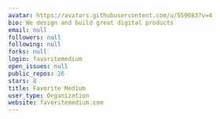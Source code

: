 ```yaml
---
avatar: https://avatars.githubusercontent.com/u/559083?v=4
bio: We design and build great digital products
email: null
followers: null
following: null
forks: null
login: favoritemedium
open_issues: null
public_repos: 26
stars: 8
title: Favorite Medium
user_type: Organization
website: favoritemedium.com
---
```

